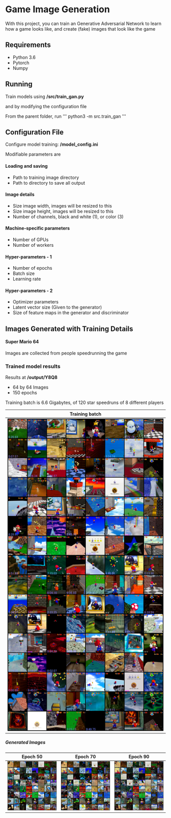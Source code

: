 # Game Image Generation

With this project, you can train an Generative Adversarial Network to learn how a game looks like, and create (fake) images that look like the game

## Requirements
- Python 3.6
- Pytorch
- Numpy

## Running

Train models using **/src/train_gan.py**

and by modifying the configuration file

From the parent folder, run
'''
python3 -m src.train_gan
'''

## Configuration File

Configure model training: **/model_config.ini**

Modifiable parameters are

#### Loading and saving
- Path to training image directory
- Path to directory to save all output

#### Image details

- Size image width, images will be resized to this
- Size image height, images will be resized to this
- Number of channels, black and white (1), or color (3)

#### Machine-specific parameters

- Number of GPUs
- Number of workers

#### Hyper-parameters - 1

- Number of epochs
- Batch size
- Learning rate

#### Hyper-parameters - 2

- Optimizer parameters
- Latent vector size (Given to the generator)
- Size of feature maps in the generator and discriminator

## Images Generated with Training Details


#### Super Mario 64

Images are collected from people speedrunning the game

### Trained model results

Results at **/output/Y8Q8**

- 64 by 64 Images
- 150 epochs


Training batch is 6.6 Gigabytes, of 120 star speedruns of 8 different players

| Training batch  |
|---|
| ![Image of a training batch](output/Y8Q8/images/training_batch.png)  |




##### Generated Images
| Epoch 50  | Epoch 70 | Epoch 90|
|---| ---| --- |
| ![Generated images at epoch 50](output/Y8Q8/images/fake_images_epoch_50.png)  | ![Generated images at epoch 70](output/Y8Q8/images/fake_images_epoch_70.png) | ![Generated images at epoch 90](output/Y8Q8/images/fake_images_epoch_90.png) |







